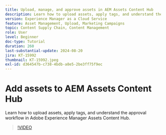 ```yaml
---
title: Upload, manage, and approve assets in AEM Assets Content Hub
description: Learn how to upload assets, apply tags, and understand the approval workflow in Adobe Experience Manager Assets Content Hub.
version: Experience Manager as a Cloud Service
feature: Asset Management, Upload, Marketing Campaigns
topic: Content Supply Chain, Content Management
role: User
level: Beginner
doc-type: Tutorial
duration: 260
last-substantial-update: 2024-08-20
jira: KT-15992
thumbnail: KT-15992.jpeg
exl-id: d364547b-c738-4bdb-a8e5-2be3ff75f9ec
---
```

# Add assets to AEM Assets Content Hub

Learn how to upload assets, apply tags, and understand the approval workflow in Adobe Experience Manager Assets Content Hub.

>[!VIDEO](https://video.tv.adobe.com/v/3432980/?learn=on)
